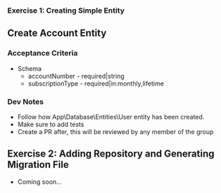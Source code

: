### Exercise 1: Creating Simple Entity

## Create Account Entity
### Acceptance Criteria
- Schema
    - accountNumber - required|string
    - subscriptionType - required|in:monthly,lifetime

### Dev Notes
- Follow how App\Database\Entities\User entity has been created.
- Make sure to add tests
- Create a PR after, this will be reviewed by any member of the group

## Exercise 2: Adding Repository and Generating Migration File
- Coming soon...
